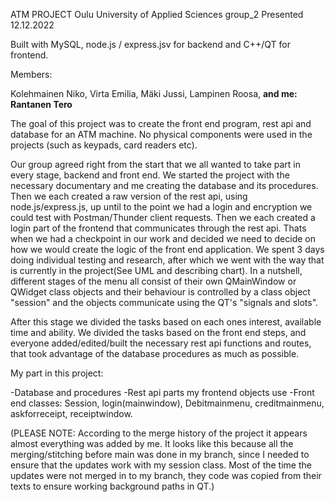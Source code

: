 ATM PROJECT Oulu University of Applied Sciences group_2
Presented 12.12.2022

Built with MySQL, node.js / express.jsv for backend and C++/QT for frontend.

Members:

Kolehmainen Niko, Virta Emilia, Mäki Jussi, Lampinen Roosa, **and me: Rantanen Tero**

The goal of this project was to create the front end program, rest api and database for an ATM machine.
No physical components were used in the projects (such as keypads, card readers etc).

Our group agreed right from the start that we all wanted to take part in every stage, backend and front end.
We started the project with the necessary documentary and me creating the database and its procedures.
Then we each created a raw version of the rest api, using node.js/express.js, up until to the point we had 
a login and encryption we could test with Postman/Thunder client requests. Then we each created a login part of the
frontend that communicates through the rest api. Thats when we had a checkpoint in our work and decided we need to decide
on how we would create the logic of the front end application. We spent 3 days doing individual testing and research,
after which we went with the way that is currently in the project(See UML and describing chart).
In a nutshell, different stages of the menu all consist of their own QMainWindow or QWidget class objects and their
behaviour is controlled by a class object "session" and the objects communicate using the QT's "signals and slots".

After this stage we divided the tasks based on each ones interest, available time and ability.
We divided the tasks based on the front end steps, and everyone added/edited/built the necessary 
rest api functions and routes, that took advantage of the database procedures as much as possible.

My part in this project:

-Database and procedures
-Rest api parts my frontend objects use
-Front end classes: Session, login(mainwindow), Debitmainmenu, creditmainmenu, askforreceipt, receiptwindow.

(PLEASE NOTE: According to the merge history of the project it appears almost everything was added by me.
It looks like this because all the merging/stitching before main was done in my branch, since I needed to ensure
that the updates work with my session class. Most of the time the updates were not merged in to my branch, they code
was copied from their texts to ensure working background paths in QT.)
